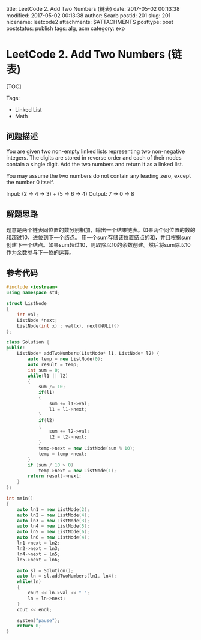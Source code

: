 title: LeetCode 2. Add Two Numbers (链表)
date: 2017-05-02 00:13:38
modified: 2017-05-02 00:13:38
author: Scarb
postid: 201
slug: 201
nicename: leetcode2
attachments: $ATTACHMENTS
posttype: post
poststatus: publish
tags: alg, acm
category: exp

# LeetCode 2. Add Two Numbers (链表)

[TOC]

Tags:
- Linked List
- Math

## 问题描述
You are given two non-empty linked lists representing two non-negative integers. The digits are stored in reverse order and each of their nodes contain a single digit. Add the two numbers and return it as a linked list.

You may assume the two numbers do not contain any leading zero, except the number 0 itself.

Input: (2 -> 4 -> 3) + (5 -> 6 -> 4)
Output: 7 -> 0 -> 8

## 解题思路
题意是两个链表同位置的数分别相加，输出一个结果链表。如果两个同位置的数的和超过10，进位到下一个结点。
用一个sum存储该位置结点的和，并且根据sum创建下一个结点。如果sum超过10，则取除以10的余数创建。然后将sum除以10作为余数参与下一位的运算。

## 参考代码
```C++
#include <iostream>
using namespace std;

struct ListNode
{
	int val;
	ListNode *next;
	ListNode(int x) : val(x), next(NULL){}
};

class Solution {
public:
	ListNode* addTwoNumbers(ListNode* l1, ListNode* l2) {
		auto temp = new ListNode(0);
		auto result = temp;
		int sum = 0;
		while(l1 || l2)
		{
			sum /= 10;
			if(l1)
			{
				sum += l1->val;
				l1 = l1->next;
			}
			if(l2)
			{
				sum += l2->val;
				l2 = l2->next;
			}
			temp->next = new ListNode(sum % 10);
			temp = temp->next;
		}
		if (sum / 10 > 0)
			temp->next = new ListNode(1);
		return result->next;
	}
};

int main()
{
	auto ln1 = new ListNode(2);
	auto ln2 = new ListNode(4);
	auto ln3 = new ListNode(3);
	auto ln4 = new ListNode(5);
	auto ln5 = new ListNode(6);
	auto ln6 = new ListNode(4);
	ln1->next = ln2;
	ln2->next = ln3;
	ln4->next = ln5;
	ln5->next = ln6;

	auto sl = Solution();
	auto ln = sl.addTwoNumbers(ln1, ln4);
	while(ln)
	{
		cout << ln->val << " ";
		ln = ln->next;
	}
	cout << endl;

	system("pause");
	return 0;
}
```